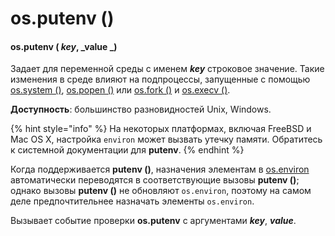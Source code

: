 # os.putenv ()

#### os.putenv ( _key_, _value _)

Задает для переменной среды с именем _**key**_ строковое значение. Такие изменения в среде влияют на подпроцессы, запущенные с помощью [os.system ()](https://treasuremaster.gitbook.io/python-docs/obshie-sluzhby-operacionnoi-sistemy/os/os.system), [os.popen ()](https://treasuremaster.gitbook.io/python-docs/obshie-sluzhby-operacionnoi-sistemy/os/os.popen) или [os.fork ()](../upravlenie-processami/os.fork.md) и [os.execv ()](../upravlenie-processami/os.execv.md).

**Доступность**: большинство разновидностей Unix, Windows.

{% hint style="info" %}
На некоторых платформах, включая FreeBSD и Mac OS X, настройка `environ` может вызвать утечку памяти. Обратитесь к системной документации для **putenv**.
{% endhint %}

Когда поддерживается **putenv ()**, назначения элементам в [os.environ](https://treasuremaster.gitbook.io/python-docs/obshie-sluzhby-operacionnoi-sistemy/os/environ) автоматически переводятся в соответствующие вызовы **putenv ()**; однако вызовы **putenv ()** не обновляют `os.environ`, поэтому на самом деле предпочтительнее назначать элементы `os.environ`.

Вызывает событие проверки **os.putenv** с аргументами _**key**_, _**value**_.
